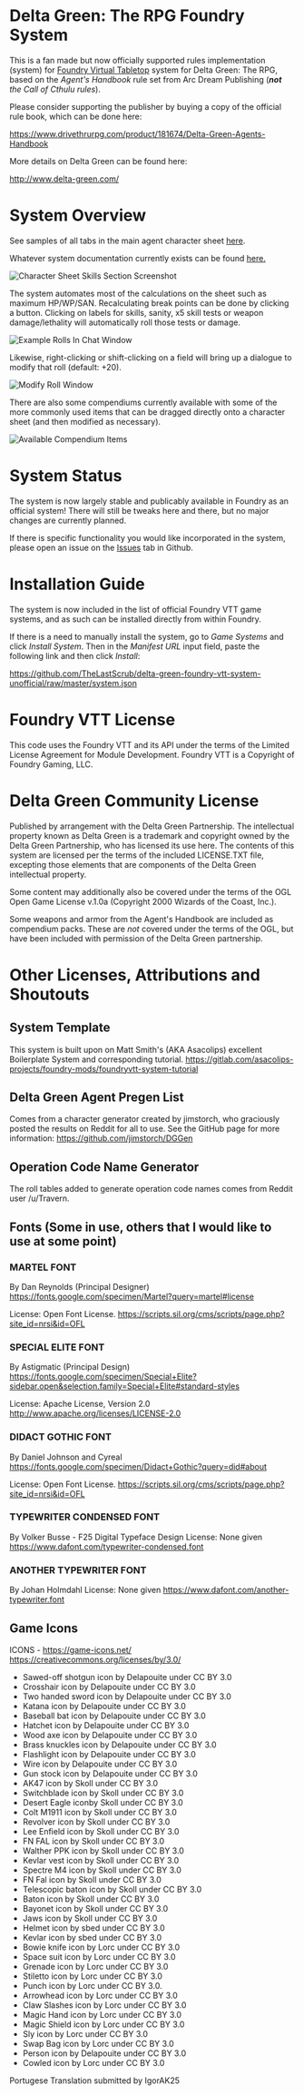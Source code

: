 # Delta Green: The RPG Foundry System
This is a fan made but now officially supported rules implementation (system) for [Foundry Virtual Tabletop](https://foundryvtt.com/) system for Delta Green: The RPG, based on the _Agent's Handbook_ rule set from Arc Dream Publishing (_**not** the Call of Cthulu rules_).  

Please consider supporting the publisher by buying a copy of the official rule book, which can be done here:

https://www.drivethrurpg.com/product/181674/Delta-Green-Agents-Handbook

More details on Delta Green can be found here:

http://www.delta-green.com/

# System Overview

See samples of all tabs in the main agent character sheet [here](./documentation/agent_sheet_sample.md).

Whatever system documentation currently exists can be found [here.](https://github.com/TheLastScrub/delta-green-foundry-vtt-system-unofficial/blob/master/documentation/home.md)

![Character Sheet Skills Section Screenshot](./documentation/images/agent_sheet_skills_tab.png)

The system automates most of the calculations on the sheet such as maximum HP/WP/SAN.  Recalculating break points can be done by clicking a button.  Clicking on labels for skills, sanity, x5 skill tests or weapon damage/lethality will automatically roll those tests or damage.

![Example Rolls In Chat Window](./documentation/images/chat_rolls.png)

Likewise, right-clicking or shift-clicking on a field will bring up a dialogue to modify that roll (default: +20).

![Modify Roll Window](./documentation/images/modify_roll_dialogue.png)

There are also some compendiums currently available with some of the more commonly used items that can be dragged directly onto a character sheet (and then modified as necessary).

![Available Compendium Items](./documentation/images/compendiums.jpg)

# System Status

The system is now largely stable and publicably available in Foundry as an official system!  There will still be tweaks here and there, but no major changes are currently planned. 

If there is specific functionality you would like incorporated in the system, please open an issue on the [Issues](https://github.com/TheLastScrub/delta-green-foundry-vtt-system-unofficial/issues) tab in Github.

# Installation Guide

The system is now included in the list of official Foundry VTT game systems, and as such can be installed directly from within Foundry.

If there is a need to manually install the system, go to _Game Systems_ and click _Install System_.  Then in the _Manifest URL_ input field, paste the following link and then click _Install_:

https://github.com/TheLastScrub/delta-green-foundry-vtt-system-unofficial/raw/master/system.json

# Foundry VTT License

This code uses the Foundry VTT and its API under the terms of the Limited License Agreement for Module Development.
Foundry VTT is a Copyright of Foundry Gaming, LLC.

# Delta Green Community License

Published by arrangement with the Delta Green Partnership. The intellectual property known as Delta Green is a trademark and copyright owned by the Delta Green Partnership, who has licensed its use here. The contents of this system are licensed per the terms of the included LICENSE.TXT file, excepting those elements that are components of the Delta Green intellectual property.

Some content may additionally also be covered under the terms of the OGL Open Game License v.1.0a (Copyright 2000 Wizards of the Coast, Inc.).

Some weapons and armor from the Agent's Handbook are included as compendium packs.  These are *not* covered under the terms of the OGL, but have been included with permission of the Delta Green partnership.

# Other Licenses, Attributions and Shoutouts

## System Template

This system is built upon on Matt Smith's (AKA Asacolips) excellent Boilerplate System and corresponding tutorial.
https://gitlab.com/asacolips-projects/foundry-mods/foundryvtt-system-tutorial

## Delta Green Agent Pregen List

Comes from a character generator created by jimstorch, who graciously posted the results on Reddit for all to use.  See the GitHub page for more information:  https://github.com/jimstorch/DGGen

## Operation Code Name Generator

The roll tables added to generate operation code names comes from Reddit user /u/Travern.

## Fonts (Some in use, others that I would like to use at some point)

### MARTEL FONT

By Dan Reynolds (Principal Designer)
https://fonts.google.com/specimen/Martel?query=martel#license

License: Open Font License.
https://scripts.sil.org/cms/scripts/page.php?site_id=nrsi&id=OFL

### SPECIAL ELITE FONT

By Astigmatic (Principal Design)
https://fonts.google.com/specimen/Special+Elite?sidebar.open&selection.family=Special+Elite#standard-styles

License:  Apache License, Version 2.0
http://www.apache.org/licenses/LICENSE-2.0

### DIDACT GOTHIC FONT

By Daniel Johnson and Cyreal
https://fonts.google.com/specimen/Didact+Gothic?query=did#about

License: Open Font License.
https://scripts.sil.org/cms/scripts/page.php?site_id=nrsi&id=OFL

### TYPEWRITER CONDENSED FONT

By Volker Busse - F25 Digital Typeface Design
License: None given
https://www.dafont.com/typewriter-condensed.font

### ANOTHER TYPEWRITER FONT

By Johan Holmdahl
License: None given
https://www.dafont.com/another-typewriter.font

## Game Icons

ICONS -  https://game-icons.net/
https://creativecommons.org/licenses/by/3.0/

* Sawed-off shotgun icon by Delapouite under CC BY 3.0
* Crosshair icon by Delapouite under CC BY 3.0
* Two handed sword icon by Delapouite under CC BY 3.0
* Katana icon by Delapouite under CC BY 3.0
* Baseball bat icon by Delapouite under CC BY 3.0
* Hatchet icon by Delapouite under CC BY 3.0
* Wood axe icon by Delapouite under CC BY 3.0
* Brass knuckles icon by Delapouite under CC BY 3.0
* Flashlight icon by Delapouite under CC BY 3.0
* Wire icon by Delapouite under CC BY 3.0
* Gun stock icon by Delapouite under CC BY 3.0
* AK47 icon by Skoll under CC BY 3.0
* Switchblade icon by Skoll under CC BY 3.0
* Desert Eagle iconby Skoll under CC BY 3.0
* Colt M1911 icon by Skoll under CC BY 3.0
* Revolver icon by Skoll under CC BY 3.0
* Lee Enfield icon by Skoll under CC BY 3.0
* FN FAL icon by Skoll under CC BY 3.0
* Walther PPK icon by Skoll under CC BY 3.0
* Kevlar vest icon by Skoll under CC BY 3.0
* Spectre M4 icon by Skoll under CC BY 3.0
* FN Fal icon by Skoll under CC BY 3.0
* Telescopic baton icon by Skoll under CC BY 3.0
* Baton icon by Skoll under CC BY 3.0
* Bayonet icon by Skoll under CC BY 3.0
* Jaws icon by Skoll under CC BY 3.0
* Helmet icon by sbed under CC BY 3.0
* Kevlar icon by sbed under CC BY 3.0
* Bowie knife icon by Lorc under CC BY 3.0
* Space suit icon by Lorc under CC BY 3.0
* Grenade icon by Lorc under CC BY 3.0
* Stiletto icon by Lorc under CC BY 3.0
* Punch icon by Lorc under CC BY 3.0.
* Arrowhead icon by Lorc under CC BY 3.0
* Claw Slashes icon by Lorc under CC BY 3.0
* Magic Hand icon by Lorc under CC BY 3.0
* Magic Shield icon by Lorc under CC BY 3.0
* Sly icon by Lorc under CC BY 3.0
* Swap Bag icon by Lorc under CC BY 3.0
* Person icon by Delapouite under CC BY 3.0
* Cowled icon by Lorc under CC BY 3.0


Portugese Translation submitted by IgorAK25